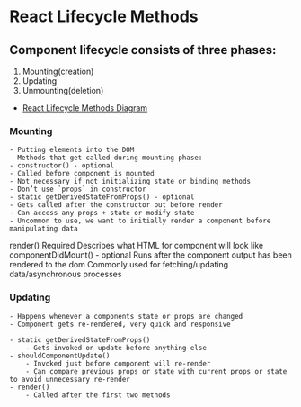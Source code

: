 # React Lifecycle Methods

## Component lifecycle consists of three phases:

1. Mounting(creation)
2. Updating
3. Unmounting(deletion)


- [React Lifecycle Methods Diagram](https://projects.wojtekmaj.pl/react-lifecycle-methods-diagram/)

### Mounting 
    - Putting elements into the DOM
    - Methods that get called during mounting phase: 
    - constructor() - optional
    - Called before component is mounted
    - Not necessary if not initializing state or binding methods
    - Don’t use `props` in constructor
    - static getDerivedStateFromProps() - optional
    - Gets called after the constructor but before render
    - Can access any props + state or modify state
    - Uncommon to use, we want to initially render a component before manipulating data


render()
Required
Describes what HTML for component will look like
componentDidMount() - optional
Runs after the component output has been rendered to the dom
Commonly used for fetching/updating data/asynchronous processes


### Updating

    - Happens whenever a components state or props are changed
    - Component gets re-rendered, very quick and responsive

    - static getDerivedStateFromProps()
        - Gets invoked on update before anything else
    - shouldComponentUpdate()
        - Invoked just before component will re-render
        - Can compare previous props or state with current props or state to avoid unnecessary re-render
    - render()
        - Called after the first two methods